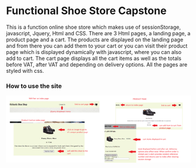 # Functional Shoe Store Capstone
This is a function online shoe store which makes use of sessionStorage, javascript, Jquery, Html and CSS.
There are 3 Html pages, a landing page, a product page and a cart. The products are displayed on the landing page and from there
you can add them to your cart or you can visit their product page which is displayed dynamically with javascript, where you
can also add to cart. The cart page displays all the cart items as well as the totals before VAT, after VAT and depending
on delivery options. All the pages are styled with css.


### How to use the site
![Usage](/capstone_use.png)


